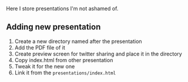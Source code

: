 Here I store presentations I'm not ashamed of.

## Adding new presentation
 1. Create a new directory named after the presentation
 2. Add the PDF file of it
 3. Create preview screen for twitter sharing and place it in the directory
 4. Copy index.html from other presentation
 5. Tweak it for the new one
 6. Link it from the `presentations/index.html`